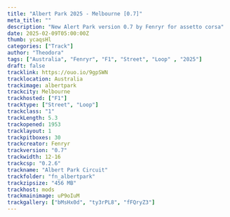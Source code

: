 ```yaml
---
title: "Albert Park 2025 - Melbourne [0.7]"
meta_title: ""
description: "New Alert Park version 0.7 by Fenryr for assetto corsa"
date: 2025-02-09T05:00:00Z
thumb: ycaqsHl
categories: ["Track"]
author: "Theodora"
tags: ["Australia", "Fenryr", "F1", "Street", "Loop" , "2025"]
draft: false
tracklink: https://ouo.io/9gpSWN
tracklocation: Australia
trackimage: albertpark
trackcity: Melbourne
trackhosted: ["F1"]
tracktype: ["Street", "Loop"]
trackclass: "1" 
trackLength: 5.3
trackopened: 1953
tracklayout: 1
trackpitboxes: 30
trackcreator: Fenryr
trackversion: "0.7"
trackwidth: 12-16
trackcsp: "0.2.6"
trackname: "Albert Park Circuit"
trackfolder: "fn_albertpark"
trackzipsize: "456 MB"
trackhost: mods
trackmainimage: uP9oIuM
trackgallery: ["bMsHx0d", "ty3rPL8", "fFQryZ3"]
---
```


